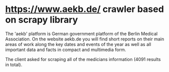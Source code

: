 # https://www.aekb.de/ crawler based on scrapy library
The 'aekb' platform is German government platform of the Berlin Medical Association. On the website aekb.de you will find short reports on their main areas of work along the key dates and events of the year as well as all important data and facts in compact and multimedia form. 

The client asked for scraping  all of the medicians information (4091 results in total).
